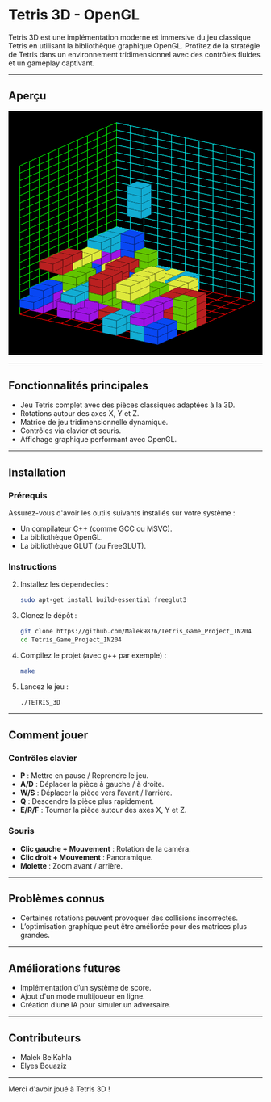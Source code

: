 # Tetris 3D - OpenGL

Tetris 3D est une implémentation moderne et immersive du jeu classique Tetris en utilisant la bibliothèque graphique OpenGL. Profitez de la stratégie de Tetris dans un environnement tridimensionnel avec des contrôles fluides et un gameplay captivant.

---

## Aperçu
![Capture d'écran du gameplay](docs/Gameplay.png)  


---

## Fonctionnalités principales
- Jeu Tetris complet avec des pièces classiques adaptées à la 3D.
- Rotations autour des axes X, Y et Z.
- Matrice de jeu tridimensionnelle dynamique.
- Contrôles via clavier et souris.
- Affichage graphique performant avec OpenGL.

---

## Installation

### **Prérequis**
Assurez-vous d'avoir les outils suivants installés sur votre système :
- Un compilateur C++ (comme GCC ou MSVC).
- La bibliothèque OpenGL.
- La bibliothèque GLUT (ou FreeGLUT).

### **Instructions**
2. Installez les dependecies :
   ```bash
   sudo apt-get install build-essential freeglut3 
   ```

2. Clonez le dépôt :
   ```bash
   git clone https://github.com/Malek9876/Tetris_Game_Project_IN204
   cd Tetris_Game_Project_IN204
   ```
3. Compilez le projet (avec g++ par exemple) :
   ```bash
   make
   ```
4. Lancez le jeu :
   ```bash
   ./TETRIS_3D
   ```

---

## Comment jouer

### **Contrôles clavier**
- **P** : Mettre en pause / Reprendre le jeu.
- **A/D** : Déplacer la pièce à gauche / à droite.
- **W/S** : Déplacer la pièce vers l’avant / l’arrière.
- **Q** : Descendre la pièce plus rapidement.
- **E/R/F** : Tourner la pièce autour des axes X, Y et Z.

### **Souris**
- **Clic gauche + Mouvement** : Rotation de la caméra.
- **Clic droit + Mouvement** : Panoramique.
- **Molette** : Zoom avant / arrière.

---

## Problèmes connus
- Certaines rotations peuvent provoquer des collisions incorrectes.
- L’optimisation graphique peut être améliorée pour des matrices plus grandes.

---

## Améliorations futures
- Implémentation d’un système de score.
- Ajout d'un mode multijoueur en ligne.
- Création d’une IA pour simuler un adversaire.

---

## Contributeurs
- Malek BelKahla
- Elyes Bouaziz


---


Merci d'avoir joué à Tetris 3D !


